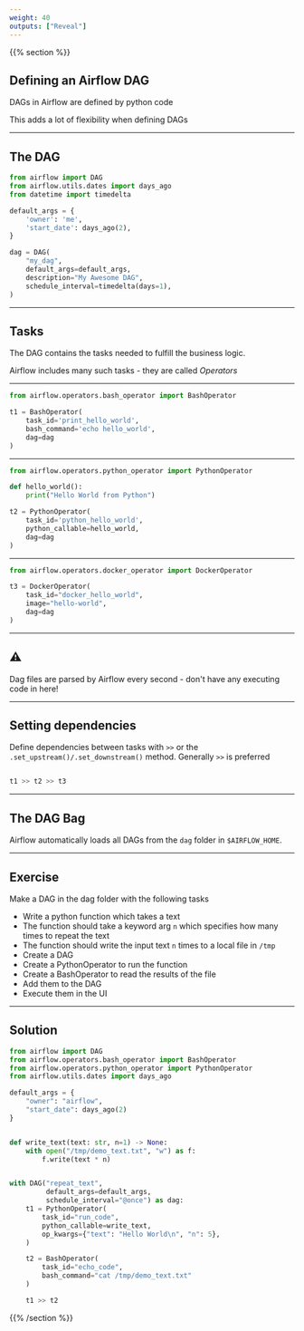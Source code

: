 ```yaml
---
weight: 40
outputs: ["Reveal"]
---
```


{{% section %}}

## Defining an Airflow DAG

DAGs in Airflow are defined by python code

<p class="fragment">This adds a lot of flexibility when defining DAGs</p>

---

## The DAG

```python
from airflow import DAG
from airflow.utils.dates import days_ago
from datetime import timedelta

default_args = {
    'owner': 'me',
    'start_date': days_ago(2),
}

dag = DAG(
    "my_dag",
    default_args=default_args,
    description="My Awesome DAG",
    schedule_interval=timedelta(days=1),
)
```

---

## Tasks

The DAG contains the tasks needed to fulfill the business logic.

Airflow includes many such tasks - they are called *Operators*

---

```python
from airflow.operators.bash_operator import BashOperator

t1 = BashOperator(
    task_id='print_hello_world',
    bash_command='echo hello_world',
    dag=dag
)
```

---

```python
from airflow.operators.python_operator import PythonOperator

def hello_world():
    print("Hello World from Python")

t2 = PythonOperator(
    task_id='python_hello_world',
    python_callable=hello_world,
    dag=dag
)

```

---

```python
from airflow.operators.docker_operator import DockerOperator

t3 = DockerOperator(
    task_id="docker_hello_world",
    image="hello-world",
    dag=dag
)
```

---

## :warning:

Dag files are parsed by Airflow every second - don't have any executing code in here!

---

## Setting dependencies

Define dependencies between tasks with `>>` or the `.set_upstream()/.set_downstream()` method. Generally `>>` is preferred

```python

t1 >> t2 >> t3

```

---

## The DAG Bag

Airflow automatically loads all DAGs from the `dag` folder in `$AIRFLOW_HOME`.

---

## Exercise

Make a DAG in the dag folder with the following tasks

- Write a python function which takes a text
- The function should take a keyword arg `n` which specifies how many times to repeat the text
- The function should write the input text `n` times to a local file in `/tmp`
- Create a DAG
- Create a PythonOperator to run the function
- Create a BashOperator to read the results of the file
- Add them to the DAG
- Execute them in the UI

---

## Solution

```python
from airflow import DAG
from airflow.operators.bash_operator import BashOperator
from airflow.operators.python_operator import PythonOperator
from airflow.utils.dates import days_ago

default_args = {
    "owner": "airflow",
    "start_date": days_ago(2)
}


def write_text(text: str, n=1) -> None:
    with open("/tmp/demo_text.txt", "w") as f:
        f.write(text * n)


with DAG("repeat_text", 
         default_args=default_args, 
         schedule_interval="@once") as dag:
    t1 = PythonOperator(
        task_id="run_code",
        python_callable=write_text,
        op_kwargs={"text": "Hello World\n", "n": 5},
    )

    t2 = BashOperator(
        task_id="echo_code",
        bash_command="cat /tmp/demo_text.txt"
    )

    t1 >> t2
```

{{% /section %}}
